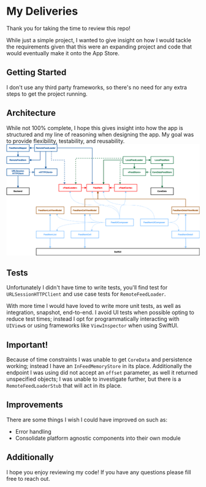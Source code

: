 # My Deliveries

Thank you for taking the time to review this repo!

While just a simple project, I wanted to give insight on how I would tackle the requirements given that this were an expanding project and code that would eventually make it onto the App Store.

## Getting Started
I don't use any third party frameworks, so there's no need for any extra steps to get the project running.

## Architecture
While not 100% complete, I hope this gives insight into how the app is structured and my line of reasoning when designing the app. My goal was to provide flexibility, testability, and reusability.
![Architecture](architecture.png)

## Tests
Unfortunately I didn't have time to write tests, you'll find test for `URLSessionHTTPClient`  and use case tests for `RemoteFeedLoader`.

With more time I would have loved to write more unit tests, as well as integration, snapshot, end-to-end. I avoid UI tests when possible opting to reduce test times; instead I opt for programmatically interacting with `UIView`s or using frameworks like `ViewInspector` when using SwiftUI.

## Important!
Because of time constraints I was unable to get `CoreData` and persistence working; instead I have an `InFeedMemoryStore` in its place.
Additionally the endpoint I was using did not accept an `offset` parameter, as well it returned unspecified objects; I was unable to investigate further, but there is a `RemoteFeedLoaderStub` that will act in its place.

## Improvements
There are some things I wish I could have improved on such as:
- Error handling
- Consolidate platform agnostic components into their own module

## Additionally
I hope you enjoy reviewing my code! If you have any questions please fill free to reach out.

